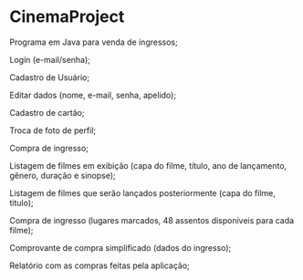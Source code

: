 # CinemaProject

Programa em Java para venda de ingressos;

  Login (e-mail/senha);
  
  Cadastro de Usuário;
  
  Editar dados (nome, e-mail, senha, apelido);
  
  Cadastro de cartão;
  
  Troca de foto de perfil;
  
  Compra de ingresso;
  
  Listagem de filmes em exibição (capa do filme, título, ano de lançamento, gênero, duração e sinopse);
  
  Listagem de filmes que serão lançados posteriormente (capa do filme, titulo); 
  
  Compra de ingresso (lugares marcados, 48 assentos disponíveis para cada filme);
  
  Comprovante de compra simplificado (dados do ingresso);
  
  Relatório com as compras feitas pela aplicação;
  

